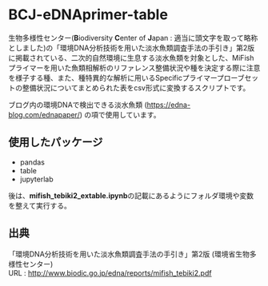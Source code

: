 # BCJ-eDNAprimer-table
生物多様性センター(**B**iodiversity **C**enter of **J**apan : 適当に頭文字を取って略称としました)の「環境DNA分析技術を用いた淡水魚類調査手法の手引き」第2版に掲載されている、二次的自然環境に生息する淡水魚類を対象とした、MiFishプライマーを用いた魚類相解析のリファレンス整備状況や種を決定する際に注意を様子する種、また、種特異的な解析に用いるSpecificプライマープローブセットの整備状況についてまとめられた表をcsv形式に変換するスクリプトです。  

ブログ内の環境DNAで検出できる淡水魚類 (https://edna-blog.com/ednapaper/) の項で使用しています。  

## 使用したパッケージ
- pandas
- table
- jupyterlab  

後は、**mifish_tebiki2_extable.ipynb**の記載にあるようにフォルダ環境や変数を整えて実行する。

## 出典
「環境DNA分析技術を用いた淡水魚類調査手法の手引き」第2版 (環境省生物多様性センター)  
URL : http://www.biodic.go.jp/edna/reports/mifish_tebiki2.pdf
